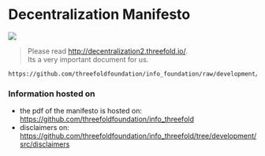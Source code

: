 # Decentralization Manifesto

![](./img/manifesto.png)

> Please read http://decentralization2.threefold.io/. <br>
> Its a very important document for us.

```pdf
https://github.com/threefoldfoundation/info_foundation/raw/development/src/decentralization/ThreeFold%20Decentralization%20Manifesto%20v_2_0_0.pdf
```


### Information hosted on

- the pdf of the manifesto is hosted on: https://github.com/threefoldfoundation/info_threefold 
- disclaimers on: https://github.com/threefoldfoundation/info_threefold/tree/development/src/disclaimers
